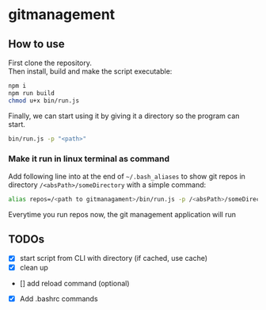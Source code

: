 # gitmanagement


## How to use

First clone the repository.<br>
Then install, build and make the script executable:

```sh
npm i
npm run build
chmod u+x bin/run.js
```

Finally, we can start using it by giving it a directory so the program can start.

```sh
bin/run.js -p "<path>"
```

### Make it run in linux terminal as command

Add following line into at the end of  `~/.bash_aliases` to show git repos in directory `/<absPath>/someDirectory`  with a simple command:

```bash
alias repos=/<path to gitmanagament>/bin/run.js -p /<absPath>/someDirectory
```

Everytime you run repos now, the git management application will run

## TODOs

- [x] start script from CLI with directory (if cached, use cache)
- [x] clean up
- [] add reload command  (optional)
- [x] Add .bashrc commands